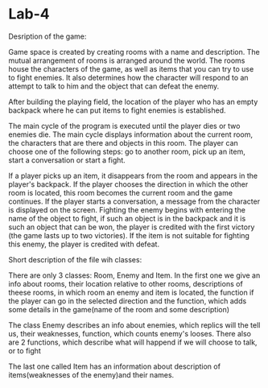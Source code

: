 # Lab-4

Desription of the game:

Game space is created by creating rooms with a name and description. The mutual arrangement of rooms is arranged around the world. The rooms house the characters of the game, as well as items that you can try to use to fight enemies. It also determines how the character will respond to an attempt to talk to him and the object that can defeat the enemy.

After building the playing field, the location of the player who has an empty backpack where he can put items to fight enemies is established.

The main cycle of the program is executed until the player dies or two enemies die. The main cycle displays information about the current room, the characters that are there and objects in this room. The player can choose one of the following steps: go to another room, pick up an item, start a conversation or start a fight.

If a player picks up an item, it disappears from the room and appears in the player's backpack. If the player chooses the direction in which the other room is located, this room becomes the current room and the game continues. If the player starts a conversation, a message from the character is displayed on the screen. Fighting the enemy begins with entering the name of the object to fight, if such an object is in the backpack and it is such an object that can be won, the player is credited with the first victory (the game lasts up to two victories). If the item is not suitable for fighting this enemy, the player is credited with defeat.

Short description of the file wih classes:

There are only 3 classes: Room, Enemy and Item. In the first one we give an info about rooms, their location relative to other rooms, descriptions of theese rooms, in which room an enemy and item is located, the function if the player can go in the selected direction and the function, which adds some details in the game(name of the room and some description)

The class Enemy describes an info about enemies, which replics will the tell us, their weaknesses, function, which counts enemy's looses. There also are 2 functions, which describe what will happend if we will choose to talk, or to fight

The last one called Item has an information about description of items(weaknesses of the enemy)and their names. 
